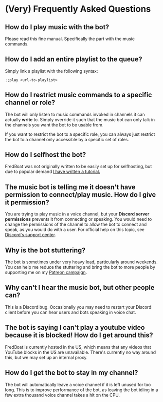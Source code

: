 # (Very) Frequently Asked Questions

## How do I play music with the bot?
Please read this fine manual. Specifically the part with the music commands.

## How do I add an entire playlist to the queue?
Simply link a playlist with the following syntax:

```
;;play <url-to-playlist>
```

## How do I restrict music commands to a specific channel or role?
The bot will only listen to music commands invoked in channels it can actually **write** to. Simply override it such that the music bot can only talk in the channels you want the bot to be usable from.

If you want to restrict the bot to a specific role, you can always just restrict the bot to a channel only accessible by a specific set of roles.

## How do I selfhost the bot?
FredBoat was not originally written to be easily set up for selfhosting, but due to popular demand [I have written a tutorial.](http://fredboat.com/docs/selfhosting)

## The music bot is telling me it doesn't have permission to connect/play music. How do I give it permission?
You are trying to play music in a voice channel, but your __Discord server permissions__ prevents it from connecting or speaking. You would need to change the permissions of the channel to allow the bot to connect and speak, as you would do with a user. For official help on this topic, see [Discord's support center](https://support.discordapp.com/hc/en-us/articles/206029707).

## Why is the bot stuttering?
The bot is sometimes under very heavy load, particularly around weekends. You can help me reduce the stuttering and bring the bot to more people by supporting me on my [Patreon campaign](https://www.patreon.com/fredboat).

## Why can't I hear the music bot, but other people can?
This is a Discord bug. Occasionally you may need to restart your Discord client before you can hear users and bots speaking in voice chat.

## The bot is saying I can't play a youtube video because it is blocked! How do I get around this?
FredBoat is currently hosted in the US, which means that any videos that YouTube blocks in the US are unavailable. There's currently no way around this, but we may set up an internal proxy.

## How do I get the bot to stay in my channel?
The bot will automatically leave a voice channel if it is left unused for too long. This is to improve performance of the bot, as leaving the bot idling in a few extra thousand voice channel takes a hit on the CPU.
